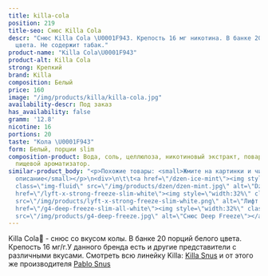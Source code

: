 ```yaml
---
title: killa-cola
position: 219
title-seo: Снюс Killa Cola
descr: "Снюс Killa Cola \U0001F943. Крепость 16 мг никотина. В банке 20 порций белого
  цвета. Не содержит табак."
product-name: "Killa Cola\U0001F943"
product-alt: Killa Cola
strong: Крепкий
brand: Killa
composition: Белый
price: 160
image: "/img/products/killa/killa-cola.jpg"
availability-descr: Под заказ
has_availability: false
gramm: '12.8'
nicotine: 16
portions: 20
taste: "Кола \U0001F943"
form: Белый, порции slim
composition-product: Вода, соль, целлюлоза, никотиновый экстракт, поваренная сода,
  пищевой ароматизатор.
similar-product_body: "<p>Похожие товары: <small>Жмите на картинки и читайте полное
  описание</small></p>\n<div>\n\t\t<a href=\"/dzen-ice-mint\"><img style=\"width:32%\"
  class=\"img-fluid\" src=\"/img/products/dzen/dzen-mint.jpg\" alt=\"Dzen Ice Mint\"></a>\n\t\t<a
  href=\"/lyft-x-strong-freeze-slim-white\"><img style=\"width:32%\" class=\"img-fluid\"
  src=\"/img/products/lyft-x-strong-freeze-slim-white.png\" alt=\"Лифт фриз\"></a>\n<a
  href=\"/g4-deep-freeze-slim-all-white\"><img style=\"width:32%\" class=\"img-fluid\"
  src=\"/img/products/g4-deep-freeze.jpg\" alt=\"Снюс Deep Freeze\"></a>\n</div>"
---
```


Killa Cola🥃 - снюс со вкусом колы. В банке 20 порций белого цвета. Крепость 16 мг/г.У данного бренда есть и другие представители c различными вкусами. Смотреть всю линейку Killa: <a href="/killa-snus">Killa Snus</a> и от этого же производителя <a href="/pablo-snus">Pablo Snus</a>